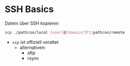 # SSH Basics

Datein über SSH kopieren
```bash
scp ./path/on/local [user]@[domain/IP]:path/on/remote
```

- `scp` ist offiziell veraltet
  + alternativen:
    - sftp
    - rsync

